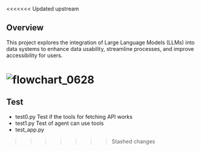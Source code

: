 <<<<<<< Updated upstream
## Overview
This project explores the integration of Large Language Models (LLMs) into data systems to enhance data usability, streamline processes, and improve accessibility for users. 

![flowchart_0628](https://github.com/XUAN-24601/CityWise/assets/83450408/f98c2ddf-fa3d-4f4a-8770-3acb4de41c08)
=======






## Test
- test0.py  Test if the tools for fetching API works
- test1.py  Test of agent can use tools
- test_app.py 
>>>>>>> Stashed changes
